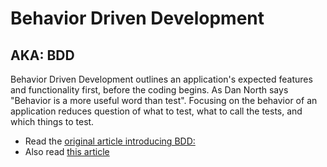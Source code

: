 # Behavior Driven Development

## AKA: BDD

Behavior Driven Development outlines an application's expected features and functionality first, before the coding begins. As Dan North says "Behavior is a more useful word than test". Focusing on the behavior of an application reduces question of what to test, what to call the tests, and which things to test.

- Read the [original article introducing BDD:](http://dannorth.net/introducing-bdd/)
- Also read [this article](http://www.agile-doctor.com/2012/03/06/10-reasons-why-bdd-changes-everything/)
